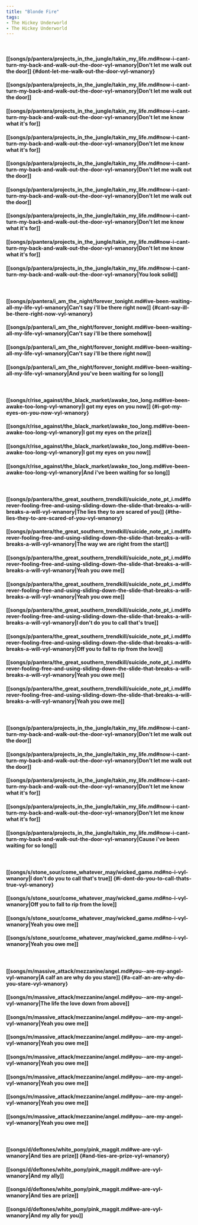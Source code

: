 ```yaml
---
title: "Blonde Fire"
tags:
- The Hickey Underworld
- The Hickey Underworld
---
```

&nbsp;
#### [[songs/p/pantera/projects_in_the_jungle/takin_my_life.md#now-i-cant-turn-my-back-and-walk-out-the-door-vyl-wnanory|Don't let me walk out the door]] {#dont-let-me-walk-out-the-door-vyl-wnanory}
#### [[songs/p/pantera/projects_in_the_jungle/takin_my_life.md#now-i-cant-turn-my-back-and-walk-out-the-door-vyl-wnanory|Don't let me walk out the door]]
#### [[songs/p/pantera/projects_in_the_jungle/takin_my_life.md#now-i-cant-turn-my-back-and-walk-out-the-door-vyl-wnanory|Don't let me know what it's for]]
#### [[songs/p/pantera/projects_in_the_jungle/takin_my_life.md#now-i-cant-turn-my-back-and-walk-out-the-door-vyl-wnanory|Don't let me know what it's for]]
#### [[songs/p/pantera/projects_in_the_jungle/takin_my_life.md#now-i-cant-turn-my-back-and-walk-out-the-door-vyl-wnanory|Don't let me walk out the door]]
#### [[songs/p/pantera/projects_in_the_jungle/takin_my_life.md#now-i-cant-turn-my-back-and-walk-out-the-door-vyl-wnanory|Don't let me walk out the door]]
#### [[songs/p/pantera/projects_in_the_jungle/takin_my_life.md#now-i-cant-turn-my-back-and-walk-out-the-door-vyl-wnanory|Don't let me know what it's for]]
#### [[songs/p/pantera/projects_in_the_jungle/takin_my_life.md#now-i-cant-turn-my-back-and-walk-out-the-door-vyl-wnanory|Don't let me know what it's for]]
#### [[songs/p/pantera/projects_in_the_jungle/takin_my_life.md#now-i-cant-turn-my-back-and-walk-out-the-door-vyl-wnanory|You look solid]]
&nbsp;
#### [[songs/p/pantera/i_am_the_night/forever_tonight.md#ive-been-waiting-all-my-life-vyl-wnanory|Can't say i'll be there right now]] {#cant-say-ill-be-there-right-now-vyl-wnanory}
#### [[songs/p/pantera/i_am_the_night/forever_tonight.md#ive-been-waiting-all-my-life-vyl-wnanory|Can't say i'll be there somehow]]
#### [[songs/p/pantera/i_am_the_night/forever_tonight.md#ive-been-waiting-all-my-life-vyl-wnanory|Can't say i'll be there right now]]
#### [[songs/p/pantera/i_am_the_night/forever_tonight.md#ive-been-waiting-all-my-life-vyl-wnanory|And you've been waiting for so long]]
&nbsp;
#### [[songs/r/rise_against/the_black_market/awake_too_long.md#ive-been-awake-too-long-vyl-wnanory|I got my eyes on you now]] {#i-got-my-eyes-on-you-now-vyl-wnanory}
#### [[songs/r/rise_against/the_black_market/awake_too_long.md#ive-been-awake-too-long-vyl-wnanory|I got my eyes on the prize]]
#### [[songs/r/rise_against/the_black_market/awake_too_long.md#ive-been-awake-too-long-vyl-wnanory|I got my eyes on you now]]
#### [[songs/r/rise_against/the_black_market/awake_too_long.md#ive-been-awake-too-long-vyl-wnanory|And i've been waiting for so long]]
&nbsp;
#### [[songs/p/pantera/the_great_southern_trendkill/suicide_note_pt_i.md#forever-fooling-free-and-using-sliding-down-the-slide-that-breaks-a-will-breaks-a-will-vyl-wnanory|The lies they to are scared of you]] {#the-lies-they-to-are-scared-of-you-vyl-wnanory}
#### [[songs/p/pantera/the_great_southern_trendkill/suicide_note_pt_i.md#forever-fooling-free-and-using-sliding-down-the-slide-that-breaks-a-will-breaks-a-will-vyl-wnanory|The way we are right from the start]]
#### [[songs/p/pantera/the_great_southern_trendkill/suicide_note_pt_i.md#forever-fooling-free-and-using-sliding-down-the-slide-that-breaks-a-will-breaks-a-will-vyl-wnanory|Yeah you owe me]]
#### [[songs/p/pantera/the_great_southern_trendkill/suicide_note_pt_i.md#forever-fooling-free-and-using-sliding-down-the-slide-that-breaks-a-will-breaks-a-will-vyl-wnanory|Yeah you owe me]]
#### [[songs/p/pantera/the_great_southern_trendkill/suicide_note_pt_i.md#forever-fooling-free-and-using-sliding-down-the-slide-that-breaks-a-will-breaks-a-will-vyl-wnanory|I don't do you to call that's true]]
#### [[songs/p/pantera/the_great_southern_trendkill/suicide_note_pt_i.md#forever-fooling-free-and-using-sliding-down-the-slide-that-breaks-a-will-breaks-a-will-vyl-wnanory|Off you to fall to rip from the love]]
#### [[songs/p/pantera/the_great_southern_trendkill/suicide_note_pt_i.md#forever-fooling-free-and-using-sliding-down-the-slide-that-breaks-a-will-breaks-a-will-vyl-wnanory|Yeah you owe me]]
#### [[songs/p/pantera/the_great_southern_trendkill/suicide_note_pt_i.md#forever-fooling-free-and-using-sliding-down-the-slide-that-breaks-a-will-breaks-a-will-vyl-wnanory|Yeah you owe me]]
&nbsp;
#### [[songs/p/pantera/projects_in_the_jungle/takin_my_life.md#now-i-cant-turn-my-back-and-walk-out-the-door-vyl-wnanory|Don't let me walk out the door]]
#### [[songs/p/pantera/projects_in_the_jungle/takin_my_life.md#now-i-cant-turn-my-back-and-walk-out-the-door-vyl-wnanory|Don't let me walk out the door]]
#### [[songs/p/pantera/projects_in_the_jungle/takin_my_life.md#now-i-cant-turn-my-back-and-walk-out-the-door-vyl-wnanory|Don't let me know what it's for]]
#### [[songs/p/pantera/projects_in_the_jungle/takin_my_life.md#now-i-cant-turn-my-back-and-walk-out-the-door-vyl-wnanory|Don't let me know what it's for]]
#### [[songs/p/pantera/projects_in_the_jungle/takin_my_life.md#now-i-cant-turn-my-back-and-walk-out-the-door-vyl-wnanory|Cause i've been waiting for so long]]
&nbsp;
#### [[songs/s/stone_sour/come_whatever_may/wicked_game.md#no-i-vyl-wnanory|I don't do you to call that's true]] {#i-dont-do-you-to-call-thats-true-vyl-wnanory}
#### [[songs/s/stone_sour/come_whatever_may/wicked_game.md#no-i-vyl-wnanory|Off you to fall to rip from the love]]
#### [[songs/s/stone_sour/come_whatever_may/wicked_game.md#no-i-vyl-wnanory|Yeah you owe me]]
#### [[songs/s/stone_sour/come_whatever_may/wicked_game.md#no-i-vyl-wnanory|Yeah you owe me]]
&nbsp;
#### [[songs/m/massive_attack/mezzanine/angel.md#you--are-my-angel-vyl-wnanory|A calf an are why do you stare]] {#a-calf-an-are-why-do-you-stare-vyl-wnanory}
#### [[songs/m/massive_attack/mezzanine/angel.md#you--are-my-angel-vyl-wnanory|The life the love down from above]]
#### [[songs/m/massive_attack/mezzanine/angel.md#you--are-my-angel-vyl-wnanory|Yeah you owe me]]
#### [[songs/m/massive_attack/mezzanine/angel.md#you--are-my-angel-vyl-wnanory|Yeah you owe me]]
#### [[songs/m/massive_attack/mezzanine/angel.md#you--are-my-angel-vyl-wnanory|Yeah you owe me]]
#### [[songs/m/massive_attack/mezzanine/angel.md#you--are-my-angel-vyl-wnanory|Yeah you owe me]]
#### [[songs/m/massive_attack/mezzanine/angel.md#you--are-my-angel-vyl-wnanory|Yeah you owe me]]
#### [[songs/m/massive_attack/mezzanine/angel.md#you--are-my-angel-vyl-wnanory|Yeah you owe me]]
&nbsp;
#### [[songs/d/deftones/white_pony/pink_maggit.md#we-are-vyl-wnanory|And ties are prize]] {#and-ties-are-prize-vyl-wnanory}
#### [[songs/d/deftones/white_pony/pink_maggit.md#we-are-vyl-wnanory|And my ally]]
#### [[songs/d/deftones/white_pony/pink_maggit.md#we-are-vyl-wnanory|And ties are prize]]
#### [[songs/d/deftones/white_pony/pink_maggit.md#we-are-vyl-wnanory|And my ally for you]]
